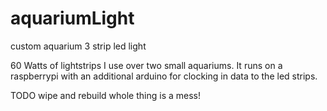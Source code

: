 # aquariumLight
custom aquarium 3 strip led light

60 Watts of lightstrips I use over two small aquariums. It runs on a raspberrypi with an additional arduino for clocking in data to the led strips.

TODO wipe and rebuild whole thing is a mess!
